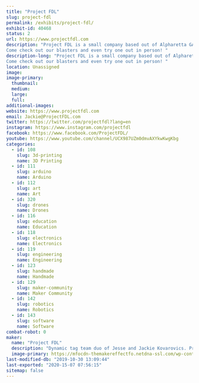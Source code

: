 ```yaml
---
title: "Project FDL"
slug: project-fdl
permalink: /exhibits/project-fdl/
exhibit-id: 40468
status: 2
url: https://www.projectfdl.com
description: "Project FDL is a small company based out of Alpharetta GA that makes 3d printed foam dart launchers. Our designs are open sourced and a great hobby project to really allow the amazing art of 3d printing shine though. 
Come check out our blasters and even try one out in person! "
description-long: "Project FDL is a small company based out of Alpharetta GA that makes 3d printed foam dart launchers. Our designs are open sourced and a great hobby project to really allow the amazing art of 3d printing shine though. 
Come check out our blasters and even try one out in person! "
location: Unassigned
image: 
image-primary:
  thumbnail: 
  medium: 
  large: 
  full: 
additional-images:
website: https://www.projectfdl.com
email: Jackie@ProjectFDL.com
twitter: https://twitter.com/projectfdl?lang=en
instagram: https://www.instagram.com/projectfdl
facebook: https://www.facebook.com/ProjectFDL/
youtube: https://www.youtube.com/channel/UCX987UZm0dmvAXYkwKwgKbg
categories:
  - id: 108
    slug: 3d-printing
    name: 3D Printing
  - id: 111
    slug: arduino
    name: Arduino
  - id: 112
    slug: art
    name: Art
  - id: 320
    slug: drones
    name: Drones
  - id: 116
    slug: education
    name: Education
  - id: 118
    slug: electronics
    name: Electronics
  - id: 119
    slug: engineering
    name: Engineering
  - id: 123
    slug: handmade
    name: Handmade
  - id: 129
    slug: maker-community
    name: Maker Community
  - id: 142
    slug: robotics
    name: Robotics
  - id: 143
    slug: software
    name: Software
combat-robot: 0
maker:
  name: "Project FDL"
  description: "Dynamic tag team duo of Jesse and Jackie Kovarovics. Project FDL is dedicated to creating innovative 3D printed foam dart launchers. "
  image-primary: https://mfocdn-themakereffectfo.netdna-ssl.com/wp-content/uploads/2019/10/1836F140-8FFB-4FAA-990C-8A6F0C89ECBE.png
last-modified-db: "2019-10-30 13:09:44"
last-exported: "2020-15-07 07:56:15"
sitemap: false
---
```

